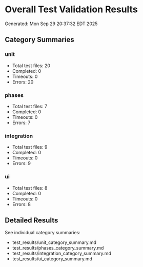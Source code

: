 # Overall Test Validation Results
Generated: Mon Sep 29 20:37:32 EDT 2025

## Category Summaries

### unit
- Total test files: 20
- Completed: 0
- Timeouts: 0
- Errors: 20

### phases
- Total test files: 7
- Completed: 0
- Timeouts: 0
- Errors: 7

### integration
- Total test files: 9
- Completed: 0
- Timeouts: 0
- Errors: 9

### ui
- Total test files: 8
- Completed: 0
- Timeouts: 0
- Errors: 8

## Detailed Results

See individual category summaries:
- test_results/unit_category_summary.md
- test_results/phases_category_summary.md
- test_results/integration_category_summary.md
- test_results/ui_category_summary.md
